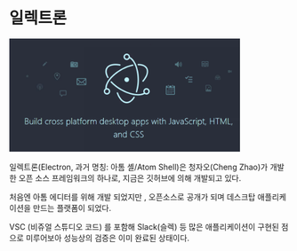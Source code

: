 # 일렉트론

<img src="./gitImages/Electron_Logo.png">

일렉트론(Electron, 과거 명칭: 아톰 셸/Atom Shell)은 청자오(Cheng Zhao)가 개발한 오픈 소스 프레임워크의 하나로, 지금은 깃허브에 의해 개발되고 있다.

처음엔 아톰 에디터를 위해 개발 되었지만 , 오픈소스로 공개가 되며 데스크탑 애플리케이션을 만드는 플랫폼이 되었다.

VSC (비쥬얼 스튜디오 코드) 를 포함해 Slack(슬렉) 등 많은 애플리케이션이 구현된 점으로 미루어보아 성능상의 검증은 이미 완료된 상태이다.
